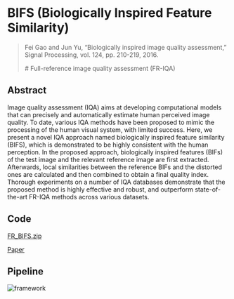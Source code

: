 # BIFS (Biologically Inspired Feature Similarity)

> Fei Gao and Jun Yu, “Biologically inspired image quality assessment,” Signal Processing, vol. 124, pp. 210-219, 2016. 
>
> \# Full-reference image quality assessment (FR-IQA)

## Abstract

Image quality assessment (IQA) aims at developing computational models that can precisely and automatically estimate human perceived image quality. To date, various IQA methods have been proposed to mimic the processing of the human visual system, with limited success. Here, we present a novel IQA approach named biologically inspired feature similarity (BIFS), which is demonstrated to be highly consistent with the human perception. In the proposed approach, biologically inspired features (BIFs) of the test image and the relevant reference image are first extracted. Afterwards, local similarities between the reference BIFs and the distorted ones are calculated and then combined to obtain a final quality index. Thorough experiments on a number of IQA databases demonstrate that the proposed method is highly effective and robust, and outperform state-of-the-art FR-IQA methods across various datasets.



## Code

[FR_BIFS.zip](FR_BIFS.zip)

[Paper](https://www.sciencedirect.com/science/article/pii/S0165168415002856)



## Pipeline

![framework](framework.jpg)







